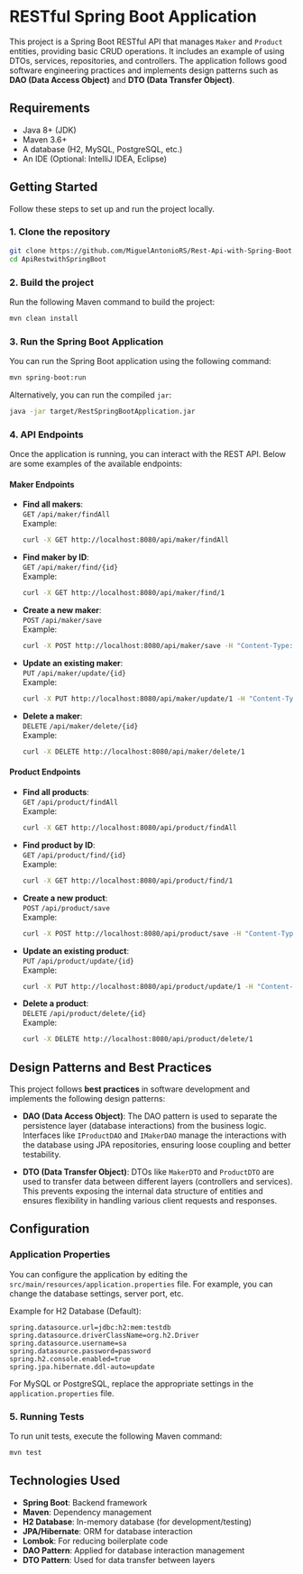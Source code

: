 # RESTful Spring Boot Application  

This project is a Spring Boot RESTful API that manages `Maker` and `Product` entities, providing basic CRUD operations. It includes an example of using DTOs, services, repositories, and controllers. The application follows good software engineering practices and implements design patterns such as **DAO (Data Access Object)** and **DTO (Data Transfer Object)**.

## Requirements 

- Java 8+ (JDK)
- Maven 3.6+
- A database (H2, MySQL, PostgreSQL, etc.)
- An IDE (Optional: IntelliJ IDEA, Eclipse)
 
## Getting Started
 
Follow these steps to set up and run the project locally.

### 1. Clone the repository

```bash
git clone https://github.com/MiguelAntonioRS/Rest-Api-with-Spring-Boot.git 
cd ApiRestwithSpringBoot 
```

### 2. Build the project

Run the following Maven command to build the project:

```bash
mvn clean install
```

### 3. Run the Spring Boot Application

You can run the Spring Boot application using the following command:

```bash
mvn spring-boot:run
```

Alternatively, you can run the compiled `jar`:

```bash
java -jar target/RestSpringBootApplication.jar
```

### 4. API Endpoints

Once the application is running, you can interact with the REST API. Below are some examples of the available endpoints:

#### Maker Endpoints

- **Find all makers**:  
  `GET` `/api/maker/findAll`  
  Example:  
  ```bash
  curl -X GET http://localhost:8080/api/maker/findAll
  ```

- **Find maker by ID**:  
  `GET` `/api/maker/find/{id}`  
  Example:  
  ```bash
  curl -X GET http://localhost:8080/api/maker/find/1
  ```

- **Create a new maker**:  
  `POST` `/api/maker/save`  
  Example:  
  ```bash
  curl -X POST http://localhost:8080/api/maker/save -H "Content-Type: application/json" -d "{"name":"New Maker"}"
  ```

- **Update an existing maker**:  
  `PUT` `/api/maker/update/{id}`  
  Example:  
  ```bash
  curl -X PUT http://localhost:8080/api/maker/update/1 -H "Content-Type: application/json" -d "{"name":"Updated Maker"}"
  ```

- **Delete a maker**:  
  `DELETE` `/api/maker/delete/{id}`  
  Example:  
  ```bash
  curl -X DELETE http://localhost:8080/api/maker/delete/1
  ```

#### Product Endpoints

- **Find all products**:  
  `GET` `/api/product/findAll`  
  Example:  
  ```bash
  curl -X GET http://localhost:8080/api/product/findAll
  ```

- **Find product by ID**:  
  `GET` `/api/product/find/{id}`  
  Example:  
  ```bash
  curl -X GET http://localhost:8080/api/product/find/1
  ```

- **Create a new product**:  
  `POST` `/api/product/save`  
  Example:  
  ```bash
  curl -X POST http://localhost:8080/api/product/save -H "Content-Type: application/json" -d "{"name":"New Product", "price":100.00, "maker":{"id":1}}"
  ```

- **Update an existing product**:  
  `PUT` `/api/product/update/{id}`  
  Example:  
  ```bash
  curl -X PUT http://localhost:8080/api/product/update/1 -H "Content-Type: application/json" -d "{"name":"Updated Product", "price":150.00}"
  ```

- **Delete a product**:  
  `DELETE` `/api/product/delete/{id}`  
  Example:  
  ```bash
  curl -X DELETE http://localhost:8080/api/product/delete/1
  ```

## Design Patterns and Best Practices

This project follows **best practices** in software development and implements the following design patterns:

- **DAO (Data Access Object)**: The DAO pattern is used to separate the persistence layer (database interactions) from the business logic. Interfaces like `IProductDAO` and `IMakerDAO` manage the interactions with the database using JPA repositories, ensuring loose coupling and better testability.
  
- **DTO (Data Transfer Object)**: DTOs like `MakerDTO` and `ProductDTO` are used to transfer data between different layers (controllers and services). This prevents exposing the internal data structure of entities and ensures flexibility in handling various client requests and responses.

## Configuration

### Application Properties

You can configure the application by editing the `src/main/resources/application.properties` file. For example, you can change the database settings, server port, etc.

Example for H2 Database (Default):
```properties
spring.datasource.url=jdbc:h2:mem:testdb
spring.datasource.driverClassName=org.h2.Driver
spring.datasource.username=sa
spring.datasource.password=password
spring.h2.console.enabled=true
spring.jpa.hibernate.ddl-auto=update
```

For MySQL or PostgreSQL, replace the appropriate settings in the `application.properties` file.

### 5. Running Tests

To run unit tests, execute the following Maven command:

```bash
mvn test
```

## Technologies Used

- **Spring Boot**: Backend framework
- **Maven**: Dependency management
- **H2 Database**: In-memory database (for development/testing)
- **JPA/Hibernate**: ORM for database interaction
- **Lombok**: For reducing boilerplate code
- **DAO Pattern**: Applied for database interaction management
- **DTO Pattern**: Used for data transfer between layers
